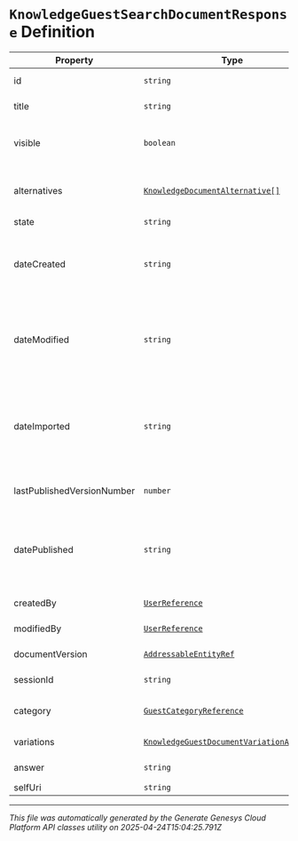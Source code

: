 # `KnowledgeGuestSearchDocumentResponse` Definition

| Property | Type | Required | Description |
|----------|------|----------|-------------|
| id | `string` | No | The globally unique identifier for the object. |
| title | `string` | No | Document title, having a limit of 500 words. |
| visible | `boolean` | No | Indicates if the knowledge document should be included in search results. |
| alternatives | [`KnowledgeDocumentAlternative[]`](knowledgedocumentalternative-definition.md) | No | List of alternate phrases related to the title which improves search results. |
| state | `string` | No | State of the document. |
| dateCreated | `string` | No | Document creation date-time. Date time is represented as an ISO-8601 string. For example: yyyy-MM-ddTHH:mm:ss[.mmm]Z |
| dateModified | `string` | No | Document last modification date-time. Date time is represented as an ISO-8601 string. For example: yyyy-MM-ddTHH:mm:ss[.mmm]Z |
| dateImported | `string` | No | Document import date-time, or null if was not imported. Date time is represented as an ISO-8601 string. For example: yyyy-MM-ddTHH:mm:ss[.mmm]Z |
| lastPublishedVersionNumber | `number` | No | The last published version number of the document. |
| datePublished | `string` | No | The date on which the document was last published. Date time is represented as an ISO-8601 string. For example: yyyy-MM-ddTHH:mm:ss[.mmm]Z |
| createdBy | [`UserReference`](userreference-definition.md) | No | The user who created the document. |
| modifiedBy | [`UserReference`](userreference-definition.md) | No | The user who modified the document. |
| documentVersion | [`AddressableEntityRef`](addressableentityref-definition.md) | No | The version of the document. |
| sessionId | `string` | No | ID of the guest session. |
| category | [`GuestCategoryReference`](guestcategoryreference-definition.md) | No | The reference to category associated with the document. |
| variations | [`KnowledgeGuestDocumentVariationAnswer[]`](knowledgeguestdocumentvariationanswer-definition.md) | No | Variations of the document. |
| answer | `string` | No | The answer to the query. |
| selfUri | `string` | No | The URI for this object |

---

*This file was automatically generated by the Generate Genesys Cloud Platform API classes utility on 2025-04-24T15:04:25.791Z*